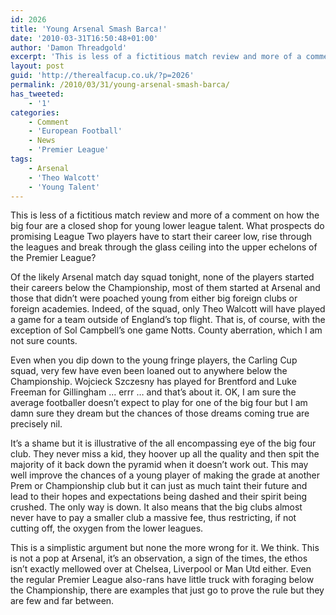 ```yaml
---
id: 2026
title: 'Young Arsenal Smash Barca!'
date: '2010-03-31T16:50:48+01:00'
author: 'Damon Threadgold'
excerpt: 'This is less of a fictitious match review and more of a comment on how the big four are a closed shop for young lower league talent.'
layout: post
guid: 'http://therealfacup.co.uk/?p=2026'
permalink: /2010/03/31/young-arsenal-smash-barca/
has_tweeted:
    - '1'
categories:
    - Comment
    - 'European Football'
    - News
    - 'Premier League'
tags:
    - Arsenal
    - 'Theo Walcott'
    - 'Young Talent'
---
```


This is less of a fictitious match review and more of a comment on how the big four are a closed shop for young lower league talent. What prospects do promising League Two players have to start their career low, rise through the leagues and break through the glass ceiling into the upper echelons of the Premier League?

Of the likely Arsenal match day squad tonight, none of the players started their careers below the Championship, most of them started at Arsenal and those that didn’t were poached young from either big foreign clubs or foreign academies. Indeed, of the squad, only Theo Walcott will have played a game for a team outside of England’s top flight. That is, of course, with the exception of Sol Campbell’s one game Notts. County aberration, which I am not sure counts.

Even when you dip down to the young fringe players, the Carling Cup squad, very few have even been loaned out to anywhere below the Championship. Wojcieck Szczesny has played for Brentford and Luke Freeman for Gillingham … errr … and that’s about it. OK, I am sure the average footballer doesn’t expect to play for one of the big four but I am damn sure they dream but the chances of those dreams coming true are precisely nil.

It’s a shame but it is illustrative of the all encompassing eye of the big four club. They never miss a kid, they hoover up all the quality and then spit the majority of it back down the pyramid when it doesn’t work out. This may well improve the chances of a young player of making the grade at another Prem or Championship club but it can just as much taint their future and lead to their hopes and expectations being dashed and their spirit being crushed. The only way is down. It also means that the big clubs almost never have to pay a smaller club a massive fee, thus restricting, if not cutting off, the oxygen from the lower leagues.

This is a simplistic argument but none the more wrong for it. We think. This is not a pop at Arsenal, it’s an observation, a sign of the times, the ethos isn’t exactly mellowed over at Chelsea, Liverpool or Man Utd either. Even the regular Premier League also-rans have little truck with foraging below the Championship, there are examples that just go to prove the rule but they are few and far between.